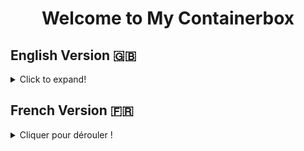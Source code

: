 <h1 align="center">Welcome to My Containerbox</h1>

## English Version 🇬🇧 

<details>

<summary>Click to expand!</summary>
 
 Bienvenue dans la version francaise de ce projet
 
 * Download the script.

* change the file permission with 777 

    ` ` ` sudo chmod 777 firstscript.sh ` ` ` 

* Run the script with sudo.  

   ` ` ` sudo ./firstscript.sh ` ` ` 

* Latest current version with respective OS's of docker will be installed.

 ## Prerequisite:
    * Ubuntu OS.
 
 
 
</details>


## French Version 🇫🇷

<details>

<summary>Cliquer pour dérouler !</summary>
 
 Bienvenue dans la version francaise de ce projet
 
 * Télécharger le script.
 
 ` ` ` git clone https://github.com/containerbox/firstcontainerscript.git ` ` ` 

* changer la permission du fichier 777 

    ` ` ` sudo chmod 777 firstscript.sh ` ` ` 

* Démarrer le script avec sudo   

   ` ` ` sudo ./firstscript.sh ` ` ` 

* Latest current version with respective OS's of containerbox will be installed.

 ## Prerequisite:
    * Ubuntu OS.
 
 
 
</details>

 
